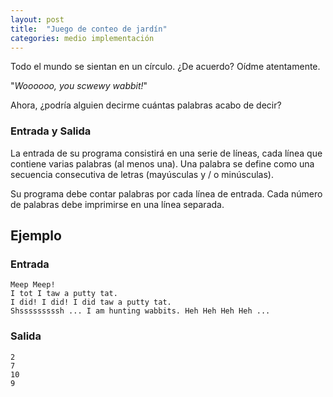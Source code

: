 ```yaml
---
layout: post
title:  "Juego de conteo de jardín"
categories: medio implementación
---
```



Todo el mundo se sientan en un círculo. ¿De acuerdo? Oídme atentamente.

"_Woooooo, you scwewy wabbit!_"

Ahora, ¿podría alguien decirme cuántas palabras acabo de decir?

### Entrada y Salida

La entrada de su programa consistirá en una serie de líneas, cada línea que contiene varias palabras (al menos una). Una palabra se define como una secuencia consecutiva de letras (mayúsculas y / o minúsculas).

Su programa debe contar palabras por cada línea de entrada. Cada número de palabras debe imprimirse en una línea separada.

## Ejemplo

### Entrada

    Meep Meep!
    I tot I taw a putty tat.
    I did! I did! I did taw a putty tat.
    Shsssssssssh ... I am hunting wabbits. Heh Heh Heh Heh ...

### Salida

    2  
    7  
    10  
    9  
